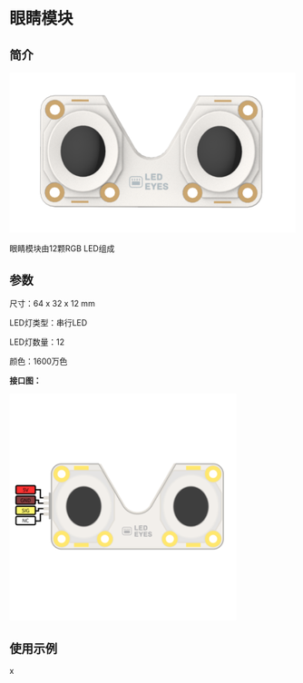 # 眼睛模块

## 简介

![](./images/render_eyes.png)

眼睛模块由12颗RGB LED组成

## 参数

尺寸：64 x 32 x 12 mm

LED灯类型：串行LED

LED灯数量：12

颜色：1600万色

**接口图：**

![](./images/pinout_eyes.png)

## 使用示例

x
